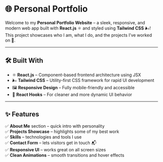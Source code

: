 # 🌐 Personal Portfolio

Welcome to my **Personal Portfolio Website** – a sleek, responsive, and modern web app built with **React.js** ⚛️ and styled using **Tailwind CSS** 🌬️! This project showcases who I am, what I do, and the projects I’ve worked on 💼.

---

## 🛠️ Built With

- ⚛️ **React.js** – Component-based frontend architecture using JSX
- 🌬️ **Tailwind CSS** – Utility-first CSS framework for rapid UI development
- 🖼️ **Responsive Design** – Fully mobile-friendly and accessible
- 🧩 **React Hooks** – For cleaner and more dynamic UI behavior

---

## ✨ Features

✅ **About Me** section – quick intro with personality  
✅ **Projects Showcase** – highlights some of my best work  
✅ **Skills** – technologies and tools I use  
✅ **Contact Form** – lets visitors get in touch 📬  
✅ **Responsive UI** – works great on all screen sizes  
✅ **Clean Animations** – smooth transitions and hover effects
